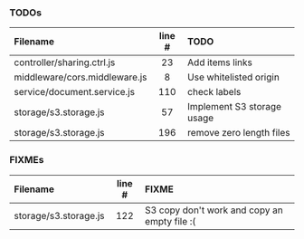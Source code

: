 ### TODOs
| Filename | line # | TODO
|:------|:------:|:------
| controller/sharing.ctrl.js | 23 | Add items links
| middleware/cors.middleware.js | 8 | Use whitelisted origin
| service/document.service.js | 110 | check labels
| storage/s3.storage.js | 57 | Implement S3 storage usage
| storage/s3.storage.js | 196 | remove zero length files

### FIXMEs
| Filename | line # | FIXME
|:------|:------:|:------
| storage/s3.storage.js | 122 | S3 copy don't work and copy an empty file :(